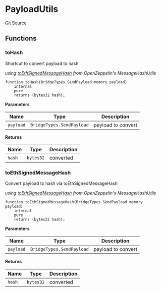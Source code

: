 # PayloadUtils
[Git Source](https://github.com/ambrosus/token-bridge/blob/91bb52a526c0f112baf68a5b9e3a3c70d76246d0/contracts/utils/PayloadUtils.sol)


## Functions
### toHash

Shortcut to convert payload to hash

*using [toEthSignedMessageHash](https://docs.openzeppelin.com/contracts/5.x/api/utils#MessageHashUtils-toEthSignedMessageHash-bytes32-) from OpenZeppelin's MessageHashUtils*


```solidity
function toHash(BridgeTypes.SendPayload memory payload)
    internal
    pure
    returns (bytes32 hash);
```
**Parameters**

|Name|Type|Description|
|----|----|-----------|
|`payload`|`BridgeTypes.SendPayload`|payload to convert|

**Returns**

|Name|Type|Description|
|----|----|-----------|
|`hash`|`bytes32`|converted|


### toEthSignedMessageHash

Convert payload to hash via toEthSignedMessageHash

*using [toEthSignedMessageHash](https://docs.openzeppelin.com/contracts/5.x/api/utils#MessageHashUtils-toEthSignedMessageHash-bytes32-) from OpenZeppelin's MessageHashUtils*


```solidity
function toEthSignedMessageHash(BridgeTypes.SendPayload memory payload)
    internal
    pure
    returns (bytes32 hash);
```
**Parameters**

|Name|Type|Description|
|----|----|-----------|
|`payload`|`BridgeTypes.SendPayload`|payload to convert|

**Returns**

|Name|Type|Description|
|----|----|-----------|
|`hash`|`bytes32`|converted|


